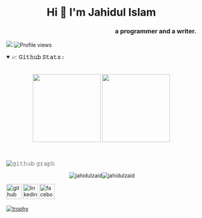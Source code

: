 <h1 align="center">Hi 👋 I'm Jahidul Islam</h1>
<h3>
  <p class="glowing-text" align="right">a programmer and a  writer. </p>
  </h3>



[![](https://visitcount.itsvg.in/api?id=jahidulzaid&label=Profile%20Views&pretty=false)](https://visitcount.itsvg.in)
![Profile views](https://gpvc.arturio.dev/jahidulzaid)

<details open="">
<summary>
  <g-emoji class="g-emoji" alias="chart_with_upwards_trend" fallback-src="https://github.githubassets.com/images/icons/emoji/unicode/1f4c8.png">📈</g-emoji>
  <strong>𝙶𝚒𝚝𝚑𝚞𝚋 𝚂𝚝𝚊𝚝𝚜 : </strong>
</summary>
<br/>
<div>
  <p align="center">
  <img height="180em" src="https://github-readme-stats-eight-theta.vercel.app/api?username=jahidulzaid&show_icons=true&theme=algolia&include_all_commits=true&count_private=true"/>
<img height="180em" src="https://github-readme-stats-eight-theta.vercel.app/api/top-langs/?username=jahidulzaid&layout=compact&langs_count=8&theme=algolia"/>
  
<p>
</div>
</details>
<br/>



![𝚐𝚒𝚝𝚑𝚞𝚋 𝚐𝚛𝚊𝚙𝚑](https://github-readme-activity-graph.cyclic.app/graph?username=jahidulzaid&theme=react-dark&hide_border=true&area=true)


<p align="center" width="130em" >&nbsp;<img  src="https://github-readme-stats.vercel.app/api?username=jahidulzaid&show_icons=true&locale=en" alt="jahidulzaid" /><img   src="https://github-readme-streak-stats.herokuapp.com/?user=jahidulzaid&" alt="jahidulzaid" /></p>




[<img src='https://cdn.jsdelivr.net/npm/simple-icons@3.0.1/icons/github.svg' alt='github' height='40'>](https://github.com/jahidulzaid)  [<img src='https://cdn.jsdelivr.net/npm/simple-icons@3.0.1/icons/linkedin.svg' alt='linkedin' height='40'>](https://www.linkedin.com/in/jahidulzaid//)  [<img src='https://cdn.jsdelivr.net/npm/simple-icons@3.0.1/icons/facebook.svg' alt='facebook' height='40'>](https://www.facebook.com/jahidulzaid/)  


[![trophy](https://github-profile-trophy.vercel.app/?username=jahidulzaid)](https://github.com/ryo-ma/github-profile-trophy)




